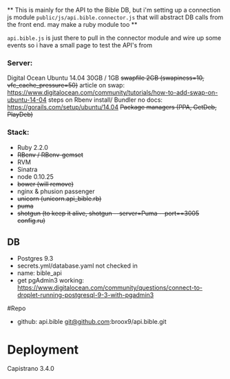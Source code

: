 ** This is mainly for the API to the Bible DB, but i'm setting up a connection js module ``public/js/api.bible.connector.js`` that will abstract DB calls from the front end.  may make a ruby module too **

``api.bible.js`` is just there to pull in the connector module and wire up some events so i have a small page to test the API's from

### Server:
Digital Ocean Ubuntu 14.04
30GB / 1GB
~~swapfile 2GB (swapiness=10, vfc_cache_pressure=50)~~
article on swap: https://www.digitalocean.com/community/tutorials/how-to-add-swap-on-ubuntu-14-04
steps on Rbenv install/ Bundler no docs: https://gorails.com/setup/ubuntu/14.04
~~Package managers (PPA, GetDeb, PlayDeb)~~



### Stack:
- Ruby 2.2.0
- ~~RBenv / RBenv-gemset~~
- RVM
- Sinatra
- node 0.10.25
- ~~bower (will remove)~~
- nginx & phusion passenger
- ~~unicorn (unicorn.api_bible.rb)~~
- ~~puma~~
- ~~shotgun (to keep it alive, shotgun --server=Puma --port==3005 config.ru)~~

## DB
- Postgres 9.3
- secrets.yml/database.yaml not checked in
- name: bible_api
- get pgAdmin3 working: https://www.digitalocean.com/community/questions/connect-to-droplet-running-postgresql-9-3-with-pgadmin3


#Repo
- github: api.bible git@github.com:broox9/api.bible.git

# Deployment
Capistrano 3.4.0
